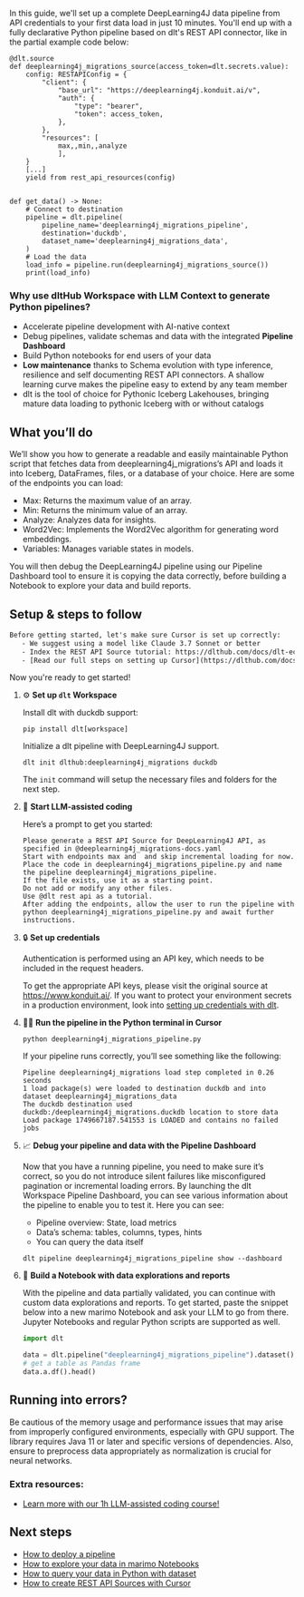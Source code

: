In this guide, we'll set up a complete DeepLearning4J data pipeline from API credentials to your first data load in just 10 minutes. You'll end up with a fully declarative Python pipeline based on dlt's REST API connector, like in the partial example code below:

```python-outcome
@dlt.source
def deeplearning4j_migrations_source(access_token=dlt.secrets.value):
    config: RESTAPIConfig = {
        "client": {
            "base_url": "https://deeplearning4j.konduit.ai/v",
            "auth": {
                "type": "bearer",
                "token": access_token,
            },
        },
        "resources": [
            max,,min,,analyze
            ],
    }
    [...]
    yield from rest_api_resources(config)


def get_data() -> None:
    # Connect to destination
    pipeline = dlt.pipeline(
        pipeline_name='deeplearning4j_migrations_pipeline',
        destination='duckdb',
        dataset_name='deeplearning4j_migrations_data', 
    )
    # Load the data
    load_info = pipeline.run(deeplearning4j_migrations_source())
    print(load_info) 
```

### Why use dltHub Workspace with LLM Context to generate Python pipelines?

- Accelerate pipeline development with AI-native context
- Debug pipelines, validate schemas and data with the integrated **Pipeline Dashboard**
- Build Python notebooks for end users of your data
- **Low maintenance** thanks to Schema evolution with type inference, resilience and self documenting REST API connectors. A shallow learning curve makes the pipeline easy to extend by any team member
- dlt is the tool of choice for Pythonic Iceberg Lakehouses, bringing mature data loading to pythonic Iceberg with or without catalogs

## What you’ll do

We’ll show you how to generate a readable and easily maintainable Python script that fetches data from deeplearning4j_migrations’s API and loads it into Iceberg, DataFrames, files, or a database of your choice. Here are some of the endpoints you can load:

- Max: Returns the maximum value of an array.
- Min: Returns the minimum value of an array.
- Analyze: Analyzes data for insights.
- Word2Vec: Implements the Word2Vec algorithm for generating word embeddings.
- Variables: Manages variable states in models.

You will then debug the DeepLearning4J pipeline using our Pipeline Dashboard tool to ensure it is copying the data correctly, before building a Notebook to explore your data and build reports.

## Setup & steps to follow

```default
Before getting started, let's make sure Cursor is set up correctly:
   - We suggest using a model like Claude 3.7 Sonnet or better
   - Index the REST API Source tutorial: https://dlthub.com/docs/dlt-ecosystem/verified-sources/rest_api/ and add it to context as **@dlt rest api**
   - [Read our full steps on setting up Cursor](https://dlthub.com/docs/dlt-ecosystem/llm-tooling/cursor-restapi#23-configuring-cursor-with-documentation)
```

Now you're ready to get started!

1. ⚙️ **Set up `dlt` Workspace**
    
    Install dlt with duckdb support:
    ```shell
    pip install dlt[workspace]
    ```

    Initialize a dlt pipeline with DeepLearning4J support.
    ```shell
    dlt init dlthub:deeplearning4j_migrations duckdb
    ```

    The `init` command will setup the necessary files and folders for the next step.
    
2. 🤠 **Start LLM-assisted coding**
    
    Here’s a prompt to get you started:
    
    ```prompt
    Please generate a REST API Source for DeepLearning4J API, as specified in @deeplearning4j_migrations-docs.yaml 
    Start with endpoints max and  and skip incremental loading for now. 
    Place the code in deeplearning4j_migrations_pipeline.py and name the pipeline deeplearning4j_migrations_pipeline. 
    If the file exists, use it as a starting point. 
    Do not add or modify any other files. 
    Use @dlt rest api as a tutorial. 
    After adding the endpoints, allow the user to run the pipeline with python deeplearning4j_migrations_pipeline.py and await further instructions.
    ```

    
3. 🔒 **Set up credentials** 
    
    Authentication is performed using an API key, which needs to be included in the request headers.
    
    To get the appropriate API keys, please visit the original source at https://www.konduit.ai/.
    If you want to protect your environment secrets in a production environment, look into [setting up credentials with dlt](https://dlthub.com/docs/walkthroughs/add_credentials).
    
4. 🏃‍♀️ **Run the pipeline in the Python terminal in Cursor**
    
    ```shell
    python deeplearning4j_migrations_pipeline.py
    ```
    
    If your pipeline runs correctly, you’ll see something like the following:
    
    ```shell
    Pipeline deeplearning4j_migrations load step completed in 0.26 seconds
    1 load package(s) were loaded to destination duckdb and into dataset deeplearning4j_migrations_data
    The duckdb destination used duckdb:/deeplearning4j_migrations.duckdb location to store data
    Load package 1749667187.541553 is LOADED and contains no failed jobs
    ```
    
5. 📈 **Debug your pipeline and data with the Pipeline Dashboard**

    Now that you have a running pipeline, you need to make sure it’s correct, so you do not introduce silent failures like misconfigured pagination or incremental loading errors. By launching the dlt Workspace Pipeline Dashboard, you can see various information about the pipeline to enable you to test it. Here you can see:
    - Pipeline overview: State, load metrics
    - Data’s schema: tables, columns, types, hints
    - You can query the data itself
    
    ```shell
    dlt pipeline deeplearning4j_migrations_pipeline show --dashboard
    ```
    
6. 🐍 **Build a Notebook with data explorations and reports**

    With the pipeline and data partially validated, you can continue with custom data explorations and reports. To get started, paste the snippet below into a new marimo Notebook and ask your LLM to go from there. Jupyter Notebooks and regular Python scripts are supported as well.

    
    ```python
    import dlt

   data = dlt.pipeline("deeplearning4j_migrations_pipeline").dataset()
   # get a table as Pandas frame
   data.a.df().head()
    ```

## Running into errors?

Be cautious of the memory usage and performance issues that may arise from improperly configured environments, especially with GPU support. The library requires Java 11 or later and specific versions of dependencies. Also, ensure to preprocess data appropriately as normalization is crucial for neural networks.

### Extra resources:

- [Learn more with our 1h LLM-assisted coding course!](https://www.youtube.com/watch?v=GGid70rnJuM)

## Next steps

- [How to deploy a pipeline](https://dlthub.com/docs/walkthroughs/deploy-a-pipeline)
- [How to explore your data in marimo Notebooks](https://dlthub.com/docs/general-usage/dataset-access/marimo)
- [How to query your data in Python with dataset](https://dlthub.com/docs/general-usage/dataset-access/dataset)
- [How to create REST API Sources with Cursor](https://dlthub.com/docs/dlt-ecosystem/llm-tooling/cursor-restapi)